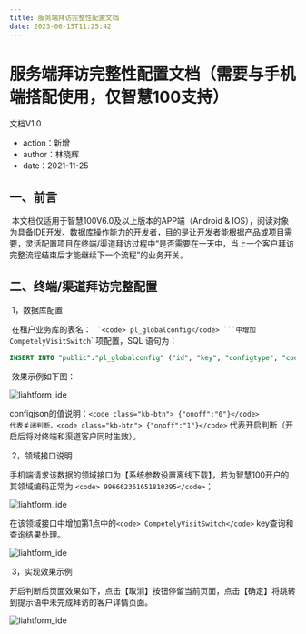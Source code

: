 ```yaml
---
title: 服务端拜访完整性配置文档
date: 2023-06-15T11:25:42
---
```


# 服务端拜访完整性配置文档（需要与手机端搭配使用，仅智慧100支持）

文档V1.0

* action：新增
* author：林晓辉
* date：2021-11-25

## 一、前言

​ 本文档仅适用于智慧100V6.0及以上版本的APP端（Android & IOS），阅读对象为具备IDE开发、数据库操作能力的开发者，目的是让开发者能根据产品或项目需要，灵活配置项目在终端/渠道拜访过程中“是否需要在一天中，当上一个客户拜访完整流程结束后才能继续下一个流程”的业务开关。

## 二、终端/渠道拜访完整配置

​ 1，数据库配置

​ 在租户业务库的表名： `` `<code> pl_globalconfig</code> ```中增加``<code> CompetelyVisitSwitch</code>` 项配置，SQL 语句为：

```sql
INSERT INTO "public"."pl_globalconfig" ("id", "key", "configtype", "configjson", "createtime", "updatetime") VALUES ('902739923201822741', 'CompetelyVisitSwitch', '1', '{"onoff":"1"}', '2021-09-13 14:08:03', '2021-11-18 15:51:14.823');   
```

​ 效果示例如下图：

![liahtform_ide](http://apaas.wxchina.com:8881/wp-content/uploads/image-20211123160205574.png)

​ configjson的值说明：`<code class="kb-btn"> {"onoff":"0"}</code>`<code> 代表关闭判断，</code>`<code class="kb-btn"> {"onoff":"1"}</code>` 代表开启判断（开启后将对终端和渠道客户同时生效）。

​ 2，领域接口说明

​ 手机端请求该数据的领域接口为【系统参数设置离线下载】，若为智慧100开户的其领域编码正常为 `<code> 996662361651810395</code>`；

![liahtform_ide](http://apaas.wxchina.com:8881/wp-content/uploads/image-20211125140601976.png)

​ 在该领域接口中增加第1点中的`<code> CompetelyVisitSwitch</code>` key查询和查询结果处理。

![liahtform_ide](http://apaas.wxchina.com:8881/wp-content/uploads/image-20211125141138278.png)

​ 3，实现效果示例

​ 开启判断后页面效果如下，点击【取消】按钮停留当前页面，点击【确定】将跳转到提示语中未完成拜访的客户详情页面。

![liahtform_ide](http://apaas.wxchina.com:8881/wp-content/uploads/image-20211123160553213.png)